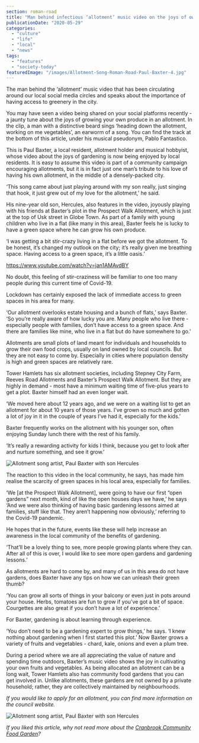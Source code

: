 ```yaml
---
section: roman-road
title: "Man behind infectious ‘allotment’ music video on the joys of owning an allotment"
publicationDate: "2020-05-29"
categories: 
  - "culture"
  - "life"
  - "local"
  - "news"
tags: 
  - "features"
  - "society-today"
featuredImage: "/images/Allotment-Song-Roman-Road-Paul-Baxter-4.jpg"
---
```


The man behind the ‘allotment’ music video that has been circulating around our local social media circles and speaks about the importance of having access to greenery in the city.

You may have seen a video being shared on your social platforms recently - a jaunty tune about the joys of growing your own produce in an allotment. In the clip, a man with a distinctive beard sings ‘heading down the allotment, working on me vegetables’, an earworm of a song. You can find the track at the bottom of this article, under his musical pseudonym, Pablo Fantastico.

This is Paul Baxter, a local resident, allotment holder and musical hobbyist, whose video about the joys of gardening is now being enjoyed by local residents. It is easy to assume this video is part of a community campaign encouraging allotments, but it is in fact just one man’s tribute to his love of having his own allotment, in the middle of a densely-packed city. 

‘This song came about just playing around with my son really, just singing that hook, it just grew out of my love for the allotment,’ he said. 

His nine-year old son, Hercules, also features in the video, joyously playing with his friends at Baxter’s plot in the Prospect Walk Allotment, which is just at the top of Usk street in Globe Town. As part of a family with young children who live in a flat (like many in this area), Baxter feels he is lucky to have a green space where he can grow his own produce. 

‘I was getting a bit stir-crazy living in a flat before we got the allotment. To be honest, it’s changed my outlook on the city; it’s really given me breathing space. Having access to a green space, it’s a little oasis.’

https://www.youtube.com/watch?v=jan1AMAvdBY

No doubt, this feeling of stir-craziness will be familiar to one too many people during this current time of Covid-19. 

Lockdown has certainly exposed the lack of immediate access to green spaces in his area for many.

‘Our allotment overlooks estate housing and a bunch of flats,’ says Baxter. ‘So you’re really aware of how lucky you are. Many people who live there - especially people with families, don’t have access to a green space. And there are families like mine, who live in a flat but do have somewhere to go.’

Allotments are small plots of land meant for individuals and households to grow their own food crops, usually on land owned by local councils. But they are not easy to come by. Especially in cities where population density is high and green spaces are relatively rare. 

Tower Hamlets has six allotment societies, including Stepney City Farm, Reeves Road Allotments and Baxter’s Prospect Walk Allotment. But they are highly in demand - most have a minimum waiting time of five-plus years to get a plot. Baxter himself had an even longer wait.

‘We moved here about 12 years ago, and we were on a waiting list to get an allotment for about 10 years of those years. I’ve grown so much and gotten a lot of joy in it in the couple of years I’ve had it, especially for the kids.’

Baxter frequently works on the allotment with his younger son, often enjoying Sunday lunch there with the rest of his family.

‘It’s really a rewarding activity for kids I think, because you get to look after and nurture something, and see it grow.’ 

![Allotment song artist, Paul Baxter with son Hercules](/images/Allotment-Song-Roman-Road-Paul-Baxter-2-1024x683.jpg)

The reaction to this video in the local community, he says, has made him realise the scarcity of green spaces in his local area, especially for families. 

‘We \[at the Prospect Walk Allotment\], were going to have our first “open gardens” next month, kind of like the open houses days we have,’ he says ‘And we were also thinking of having basic gardening lessons aimed at families, stuff like that. They aren’t happening now obviously,’ referring to the Covid-19 pandemic. 

He hopes that in the future, events like these will help increase an awareness in the local community of the benefits of gardening. 

‘That’ll be a lovely thing to see, more people growing plants where they can. After all of this is over, I would like to see more open gardens and gardening lessons.’

As allotments are hard to come by, and many of us in this area do not have gardens, does Baxter have any tips on how we can unleash their green thumb?

‘You can grow all sorts of things in your balcony or even just in pots around your house. Herbs, tomatoes are fun to grow if you’ve got a bit of space. Courgettes are also great if you don’t have a lot of experience.’ 

For Baxter, gardening is about learning through experience. 

‘You don’t need to be a gardening expert to grow things,’ he says. ‘I knew nothing about gardening when I first started this plot.’ Now Baxter grows a variety of fruits and vegetables - chard, kale, onions and even a plum tree. 

During a period where we are all appreciating the value of nature and spending time outdoors, Baxter’s music video shows the joy in cultivating your own fruits and vegetables. As being allocated an allotment can be a long wait, Tower Hamlets also has community food gardens that you can get involved in. Unlike allotments, these gardens are not owned by a private household; rather, they are collectively maintained by neighbourhoods. 

_If you would like to apply for an allotment, you can find more information on the council website._ 

![Allotment song artist, Paul Baxter with son Hercules](/images/Allotment-Song-Roman-Road-Paul-Baxter-1-1024x683.jpg)

_If you liked this article, why not read more about the_ [_Cranbrook Community Food Garden_](https://romanroadlondon.com/cranbrook-community-food-garden-globe-town/)_?_
